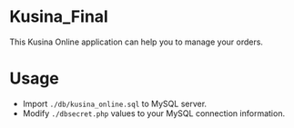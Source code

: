 # Kusina_Final
This Kusina Online application can help you to manage your orders.

# Usage
* Import `./db/kusina_online.sql` to MySQL server.
* Modify `./dbsecret.php` values to your MySQL connection information.
